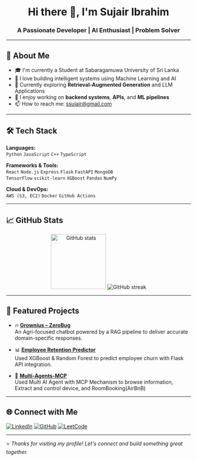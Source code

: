 <h1 align="center">Hi there 👋, I'm Sujair Ibrahim</h1>
<h3 align="center">A Passionate Developer | AI Enthusiast | Problem Solver</h3>

---

## 🚀 About Me

- 🎓 I'm currently a Student at Sabaragamuwa University of Sri Lanka
- 🤖 I love building intelligent systems using Machine Learning and AI
- 🧠 Currently exploring **Retrieval-Augmented Generation** and LLM Applications
- 💼 I enjoy working on **backend systems**, **APIs**, and **ML pipelines**
- 📫 How to reach me: [ssujair@gmail.com](mailto:ssujair@gmail.com)

---

## 🛠️ Tech Stack

**Languages:**  
`Python` `JavaScript` `C++` `TypeScript`

**Frameworks & Tools:**  
`React` `Node.js` `Express` `Flask` `FastAPI` `MongoDB`  
`TensorFlow` `scikit-learn` `XGBoost` `Pandas` `NumPy`

**Cloud & DevOps:**  
`AWS (S3, EC2)` `Docker` `GitHub Actions`

---

## 📈 GitHub Stats

<p align="center">
  <img src="https://github-readme-stats.vercel.app/api?username=blockdeveloper25&show_icons=true&theme=tokyonight" alt="GitHub stats" height="150"/>
  <img src="https://streak-stats.demolab.com/?user=blockdeveloper25&theme=tokyonight" alt="GitHub streak"

</p>


---

## 📌 Featured Projects

- 🔥 [**Grownius – ZeroBug**](https://github.com/YourGitHubUsername/Grownius)  
  An Agri-focused chatbot powered by a RAG pipeline to deliver accurate domain-specific responses.

- 📊 [**Employee Retention Predictor**](https://github.com/YourGitHubUsername/Employee-Retention)  
  Used XGBoost & Random Forest to predict employee churn with Flask API integration.

- 🎥 [**Multi-Agents-MCP**](https://github.com/blockdeveloper25/Multi-Agents-MCP.git)  
  Used Multi AI Agent with MCP Mechanism to browse information, Extract and control device, and RoomBooking(AirBnB)

---

## 🌐 Connect with Me

[![LinkedIn](https://img.shields.io/badge/LinkedIn-blue?style=for-the-badge&logo=linkedin)](https://leetcode.com/u/Sujair_ibrahim/)
[![GitHub](https://img.shields.io/badge/GitHub-black?style=for-the-badge&logo=github)](https://leetcode.com/u/Sujair_ibrahim/)
[![LeetCode](https://img.shields.io/badge/LeetCode-orange?style=for-the-badge&logo=leetcode)](https://leetcode.com/u/Sujair_ibrahim/)

---

⭐️ *Thanks for visiting my profile! Let's connect and build something great together.*
